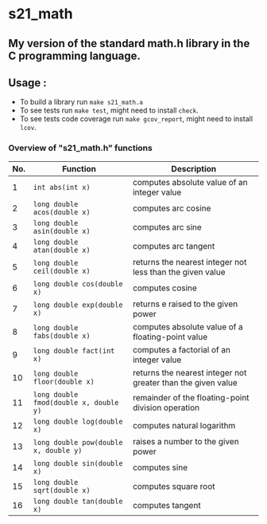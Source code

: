 # s21_math 
## My version of the standard math.h library in the C programming language.

##  Usage :
- To build a library run `make s21_math.a`
- To see tests run `make test`, might need to install `check`.
- To see tests code coverage run `make gcov_report`, might need to install `lcov`. 
### Overview of "s21_math.h" functions

| No. | Function | Description |
| --- | -------- | ----------- |
| 1 | `int abs(int x)` | computes absolute value of an integer value |
| 2 | `long double acos(double x)` | computes arc cosine |
| 3 | `long double asin(double x)` | computes arc sine |
| 4 | `long double atan(double x)` | computes arc tangent |
| 5 | `long double ceil(double x)` | returns the nearest integer not less than the given value |
| 6 | `long double cos(double x)` | computes cosine |
| 7 | `long double exp(double x)` | returns e raised to the given power |
| 8 | `long double fabs(double x)` | computes absolute value of a floating-point value |
| 9 | `long double fact(int x)` | computes a factorial of an integer value |
| 10 | `long double floor(double x)` | returns the nearest integer not greater than the given value |
| 11 | `long double fmod(double x, double y)` | remainder of the floating-point division operation |
| 12 | `long double log(double x)` | computes natural logarithm |
| 13 | `long double pow(double x, double y)` | raises a number to the given power |
| 14 | `long double sin(double x)` | computes sine |
| 15 | `long double sqrt(double x)` | computes square root |
| 16 | `long double tan(double x)` | computes tangent |